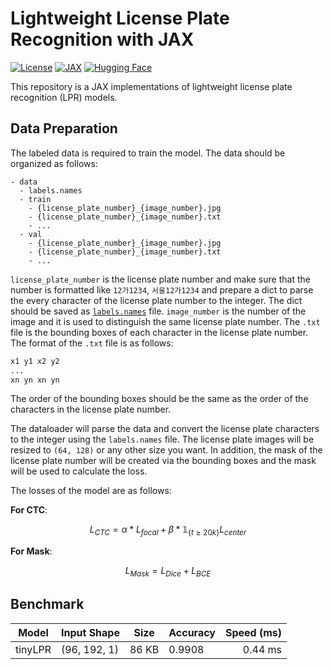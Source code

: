 # Lightweight License Plate Recognition with JAX

[![License](https://img.shields.io/badge/license-MIT-blue.svg)](LICENSE) 
[![JAX](https://img.shields.io/badge/JAX-0.4.25-blue)](https://github.com/google/jax) 
[![Hugging Face](https://img.shields.io/badge/%F0%9F%A4%97%20Hugging%20Face-Spaces-blue)](https://huggingface.co/spaces/noahzhy/KR_LPR)

This repository is a JAX implementations of lightweight license plate recognition (LPR) models.

## Data Preparation

The labeled data is required to train the model. The data should be organized as follows:

```dir
- data
  - labels.names
  - train
    - {license_plate_number}_{image_number}.jpg
    - {license_plate_number}_{image_number}.txt
    - ...
  - val
    - {license_plate_number}_{image_number}.jpg
    - {license_plate_number}_{image_number}.txt
    - ...
```

`license_plate_number` is the license plate number and make sure that the number is formatted like `12가1234`, `서울12가1234` and prepare a dict to parse the every character of the license plate number to the integer. The dict should be saved as [`labels.names`](data/labels.names) file. `image_number` is the number of the image and it is used to distinguish the same license plate number. The `.txt` file is the bounding boxes of each character in the license plate number. The format of the `.txt` file is as follows:

```txt
x1 y1 x2 y2
...
xn yn xn yn
```

The order of the bounding boxes should be the same as the order of the characters in the license plate number.

The dataloader will parse the data and convert the license plate characters to the integer using the `labels.names` file. The license plate images will be resized to `(64, 128)` or any other size you want. In addition, the mask of the license plate number will be created via the bounding boxes and the mask will be used to calculate the loss.

The losses of the model are as follows:

**For CTC**:

$$
L_{CTC} = \alpha * L_{focal} + \beta * \mathbb{1}_{\{t \geq 20k\}} L_{center}
$$

**For Mask**:

$$ 
L_{Mask} = L_{Dice} + L_{BCE}
$$

## Benchmark

|  Model    | Input Shape  |  Size  | Accuracy | Speed (ms) |
| --------- | ------------ | ------ | -------- | ----------:|
| tinyLPR | (96, 192, 1) | 86 KB  |  0.9908  | 0.44 ms    |
